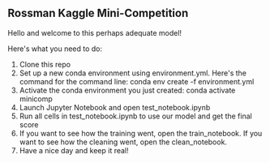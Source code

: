 ## Rossman Kaggle Mini-Competition

Hello and welcome to this perhaps adequate model!

Here's what you need to do:
1. Clone this repo
2. Set up a new conda environment using environment.yml. Here's the command for the command line: 
conda env create -f environment.yml
3. Activate the conda environment you just created:
conda activate minicomp
4. Launch Jupyter Notebook and open test_notebook.ipynb
5. Run all cells in test_notebook.ipynb to use our model and get the final score
6. If you want to see how the training went, open the train_notebook. If you want to see how the cleaning went, open the clean_notebook. 
7. Have a nice day and keep it real!